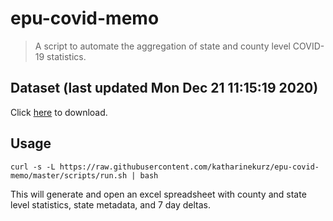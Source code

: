 # epu-covid-memo

> A script to automate the aggregation of state and county level COVID-19 statistics.

<!-- tmpl start -->

## Dataset (last updated Mon Dec 21 11:15:19 2020)

Click [here](https://covid-artifacts.s3.amazonaws.com/records/2020-12-21-111519-covid_artifact.xls) to download.

<!-- tmpl end -->

## Usage

```
curl -s -L https://raw.githubusercontent.com/katharinekurz/epu-covid-memo/master/scripts/run.sh | bash
```

This will generate and open an excel spreadsheet with county and state level statistics, state metadata, and 7 day deltas.